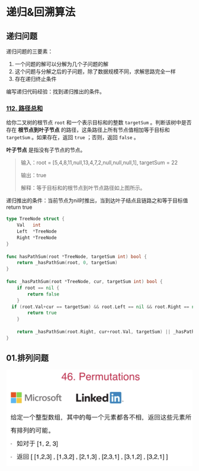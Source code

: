 # 递归&回溯算法

## 递归问题

递归问题的三要素：

1. 一个问题的解可以分解为几个子问题的解
2. 这个问题与分解之后的子问题，除了数据规模不同，求解思路完全一样
3. 存在递归终止条件



编写递归代码经验：找到递归推出的条件。

### [112. 路径总和](https://leetcode.cn/problems/path-sum/)

给你二叉树的根节点 `root` 和一个表示目标和的整数 `targetSum` 。判断该树中是否存在 **根节点到叶子节点** 的路径，这条路径上所有节点值相加等于目标和 `targetSum` 。如果存在，返回 `true` ；否则，返回 `false` 。

**叶子节点** 是指没有子节点的节点。

> 输入：root = [5,4,8,11,null,13,4,7,2,null,null,null,1], targetSum = 22
>
> 输出：true
>
> 解释：等于目标和的根节点到叶节点路径如上图所示。

递归推出的条件：当前节点为nil时推出，当到达叶子结点且链路之和等于目标值return true

```go
type TreeNode struct {
	Val   int
	Left  *TreeNode
	Right *TreeNode
}

func hasPathSum(root *TreeNode, targetSum int) bool {
	return _hasPathSum(root, 0, targetSum)
}

func _hasPathSum(root *TreeNode, cur, targetSum int) bool {
	if root == nil {
		return false
	}
  if (root.Val+cur == targetSum) && root.Left == nil && root.Right == nil {
		return true
	}

	return _hasPathSum(root.Right, cur+root.Val, targetSum) || _hasPathSum(root.Left, cur+root.Val, targetSum)
}
```







## 01.排列问题

![fail](img/5.1.png)
